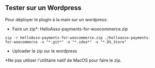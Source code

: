 ## Tester sur un Wordpress

Pour déployer le plugin à la main sur un wordpress:

- Faire un zip*: HelloAsso-payments-for-woocommerce.zip

```
zip -r HelloAsso-payments-for-woocommerce.zip ./helloasso-payments-for-woocommerce -x "*.git*" -x "*.idea*" -x "*.DS_Store"

```

- Uploader le zip sur le wordpress

*Ne pas utiliser l'utilitaire natif de MacOS pour faire le zip.